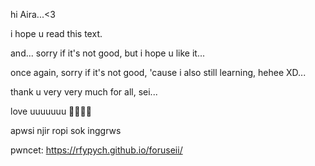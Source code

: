 hi Aira...<3 

i hope u read this text. 

and... sorry if it's not good, but i hope u like it... 

once again, sorry if it's not good, 'cause i also still learning, hehee XD...

 thank u very very much for all, sei... 

love uuuuuuu 🫶🫶🫶🫶

apwsi njir ropi sok inggrws

pwncet:
https://rfypych.github.io/foruseii/
